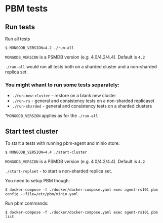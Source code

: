 # PBM tests

## Run tests
Run all tests
```
$ MONGODB_VERSION=4.2 ./run-all
```
`MONGODB_VERSION` is a PSMDB version (e.g. 4.0/4.2/4.4). Default is `4.2`

`./run-all` would run all tests both on a sharded cluster and a non-sharded replica set.

### You might whant to run some tests separately:

* `./run-new-cluster` - restore on a blank new cluster
* `./run-rs` - general and consistency tests on a non-sharded replicaset
* `./run-sharded` - general and consistency tests on a sharded clusters

*`MONGODB_VERSION` applies as for the `./run-all`

## Start test cluster
To start a tests with running pbm-agent and minio store:
```
$ MONGODB_VERSION=4.4 ./start-cluster
```
`MONGODB_VERSION` is a PSMDB version (e.g. 4.0/4.2/4.4). Default is `4.2`

`./start-replset` - to start a non-sharded replica set.

You need to setup PBM though:
```
$ docker-compose -f ./docker/docker-compose.yaml exec agent-rs101 pbm config --file=/etc/pbm/minio.yaml
```
Run pbm commands:
```
$ docker-compose -f ./docker/docker-compose.yaml exec agent-rs101 pbm list
```
